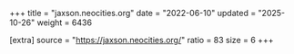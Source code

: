 +++
title = "jaxson.neocities.org"
date = "2022-06-10"
updated = "2025-10-26"
weight = 6436

[extra]
source = "https://jaxson.neocities.org/"
ratio = 83
size = 6
+++
